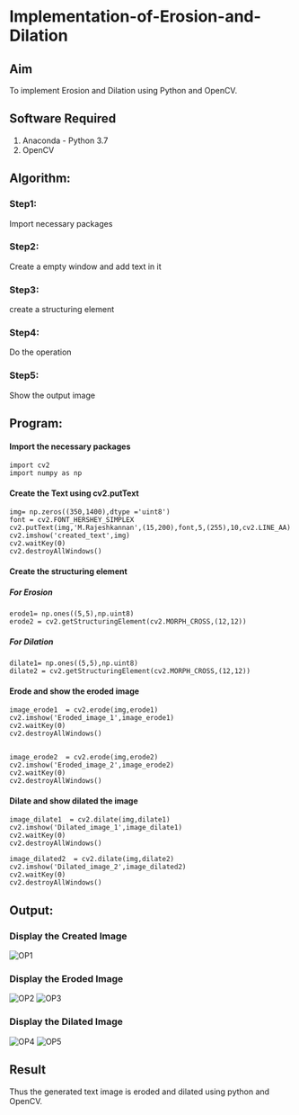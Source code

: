 # Implementation-of-Erosion-and-Dilation
## Aim
To implement Erosion and Dilation using Python and OpenCV.
## Software Required
1. Anaconda - Python 3.7
2. OpenCV

## Algorithm:
### Step1:
Import necessary packages
### Step2:
Create a empty window and add text in it

### Step3:

create a structuring element

### Step4:

Do the operation

### Step5:

Show the output image

 
## Program:

#### Import the necessary packages
```
import cv2
import numpy as np
```
#### Create the Text using cv2.putText
```
img= np.zeros((350,1400),dtype ='uint8')
font = cv2.FONT_HERSHEY_SIMPLEX
cv2.putText(img,'M.Rajeshkannan',(15,200),font,5,(255),10,cv2.LINE_AA)
cv2.imshow('created_text',img)
cv2.waitKey(0)
cv2.destroyAllWindows()
```
#### Create the structuring element

##### For Erosion
```
erode1= np.ones((5,5),np.uint8)
erode2 = cv2.getStructuringElement(cv2.MORPH_CROSS,(12,12))
```
##### For Dilation

```
dilate1= np.ones((5,5),np.uint8)
dilate2 = cv2.getStructuringElement(cv2.MORPH_CROSS,(12,12))
```
#### Erode and show the eroded image
```
image_erode1  = cv2.erode(img,erode1)
cv2.imshow('Eroded_image_1',image_erode1)
cv2.waitKey(0)
cv2.destroyAllWindows()


image_erode2  = cv2.erode(img,erode2)
cv2.imshow('Eroded_image_2',image_erode2)
cv2.waitKey(0)
cv2.destroyAllWindows()
```
#### Dilate  and show dilated the image
```
image_dilate1  = cv2.dilate(img,dilate1)
cv2.imshow('Dilated_image_1',image_dilate1)
cv2.waitKey(0)
cv2.destroyAllWindows()

image_dilated2  = cv2.dilate(img,dilate2)
cv2.imshow('Dilated_image_2',image_dilated2)
cv2.waitKey(0)
cv2.destroyAllWindows()
```
## Output:

### Display the Created  Image

![OP1](https://user-images.githubusercontent.com/93901857/235294067-f6675988-df4c-4f7c-bfb5-832c8fd1afcf.png)

### Display the Eroded Image
![OP2](https://user-images.githubusercontent.com/93901857/235294078-a5730039-314a-4e7f-8516-23c38e47b185.png)
![OP3](https://user-images.githubusercontent.com/93901857/235294082-f6a9e5ad-dfe4-4987-96c5-1298cf3cf931.png)

### Display the Dilated Image

![OP4](https://user-images.githubusercontent.com/93901857/235294086-0bdbea00-71ea-4b1d-ab8e-1231c3517841.png)
![OP5](https://user-images.githubusercontent.com/93901857/235294089-2812b441-26dd-40ee-98e8-1fe2391a4a6d.png)

## Result
Thus the generated text image is eroded and dilated using python and OpenCV.

